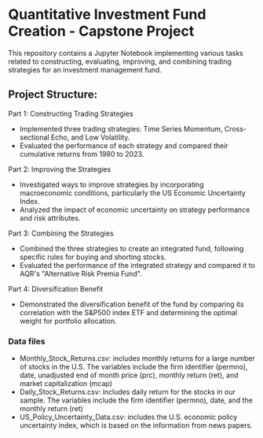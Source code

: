 # Quantitative Investment Fund Creation - Capstone Project

This repository contains a Jupyter Notebook implementing various tasks related to constructing, evaluating, improving, and combining trading strategies for an investment management fund.

## Project Structure:

Part 1: Constructing Trading Strategies
- Implemented three trading strategies: Time Series Momentum, Cross-sectional Echo, and Low Volatility.
- Evaluated the performance of each strategy and compared their cumulative returns from 1980 to 2023.

Part 2: Improving the Strategies
- Investigated ways to improve strategies by incorporating macroeconomic conditions, particularly the US Economic Uncertainty Index.
- Analyzed the impact of economic uncertainty on strategy performance and risk attributes.

Part 3: Combining the Strategies
- Combined the three strategies to create an integrated fund, following specific rules for buying and shorting stocks.
- Evaluated the performance of the integrated strategy and compared it to AQR's "Alternative Risk Premia Fund".

Part 4: Diversification Benefit
- Demonstrated the diversification benefit of the fund by comparing its correlation with the S&P500 index ETF and determining the optimal weight for portfolio allocation.

### Data files
- Monthly_Stock_Returns.csv: includes monthly returns for a large number of stocks in the U.S. The variables include the firm identifier (permno), date, unadjusted end of month price (prc), monthly return (ret), and market capitalization (mcap)
- Daily_Stock_Returns.csv: includes daily return for the stocks in our sample. The variables include the firm identifier (permno), date, and the monthly return (ret)
- US_Policy_Uncertainty_Data.csv: includes the U.S. economic policy uncertainty index, which is based on the information from news papers.
